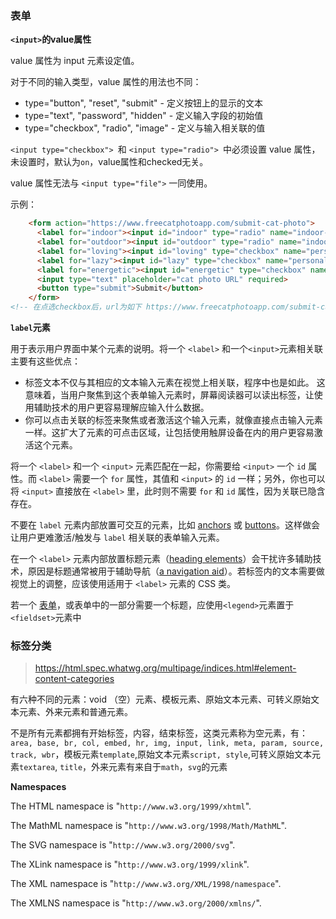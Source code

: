 ### 表单

**`<input>`的value属性**

value 属性为 input 元素设定值。

对于不同的输入类型，value 属性的用法也不同：

- type="button", "reset", "submit" - 定义按钮上的显示的文本
- type="text", "password", "hidden" - 定义输入字段的初始值
- type="checkbox", "radio", "image" - 定义与输入相关联的值

`<input type="checkbox"> `和 `<input type="radio"> `中必须设置 value 属性，未设置时，默认为`on`，value属性和checked无关。

value 属性无法与 `<input type="file">` 一同使用。

示例：

```html
	<form action="https://www.freecatphotoapp.com/submit-cat-photo">
      <label for="indoor"><input id="indoor" type="radio" name="indoor-outdoor" value="indoor"> Indoor</label>
      <label for="outdoor"><input id="outdoor" type="radio" name="indoor-outdoor" value="outdoor"> Outdoor</label><br>
      <label for="loving"><input id="loving" type="checkbox" name="personality" value="loving"> Loving</label>
      <label for="lazy"><input id="lazy" type="checkbox" name="personality" value="lazy"> Lazy</label>
      <label for="energetic"><input id="energetic" type="checkbox" name="personality" value="energetic"> Energetic</label><br>
      <input type="text" placeholder="cat photo URL" required>
      <button type="submit">Submit</button>
    </form>
<!-- 在点选checkbox后，url为如下 https://www.freecatphotoapp.com/submit-cat-photo?indoor-outdoor=indoor&personality=loving&personality=lazy&personality=energetic -->
```

**`label`元素**

用于表示用户界面中某个元素的说明。将一个 `<label>` 和一个`<input>`元素相关联主要有这些优点：

- 标签文本不仅与其相应的文本输入元素在视觉上相关联，程序中也是如此。 这意味着，当用户聚焦到这个表单输入元素时，屏幕阅读器可以读出标签，让使用辅助技术的用户更容易理解应输入什么数据。
- 你可以点击关联的标签来聚焦或者激活这个输入元素，就像直接点击输入元素一样。这扩大了元素的可点击区域，让包括使用触屏设备在内的用户更容易激活这个元素。

将一个 `<label>` 和一个 `<input>` 元素匹配在一起，你需要给 `<input>` 一个 `id` 属性。而 `<label>` 需要一个 `for` 属性，其值和  `<input>` 的 `id` 一样；另外，你也可以将 `<input>` 直接放在 `<label>` 里，此时则不需要 `for` 和 `id` 属性，因为关联已隐含存在。

不要在 `label` 元素内部放置可交互的元素，比如 [anchors](https://developer.mozilla.org/zh-CN/docs/Web/HTML/Element/a) 或 [buttons](https://developer.mozilla.org/zh-CN/docs/Web/HTML/Element/button)。这样做会让用户更难激活/触发与 `label` 相关联的表单输入元素。

在一个 `<label>` 元素内部放置标题元素（[heading elements](https://developer.mozilla.org/en-US/docs/Web/HTML/Element/Heading_Elements)）会干扰许多辅助技术，原因是标题通常被用于辅助导航（[a navigation aid](https://developer.mozilla.org/en-US/docs/Web/HTML/Element/Heading_Elements#navigation)）。若标签内的文本需要做视觉上的调整，应该使用适用于 `<label>` 元素的 CSS 类。

若一个 [表单](https://developer.mozilla.org/en-US/docs/Web/HTML/Element/form)，或表单中的一部分需要一个标题，应使用`<legend>`元素置于`<fieldset>`元素中

### 标签分类

> https://html.spec.whatwg.org/multipage/indices.html#element-content-categories

有六种不同的元素：void （空）元素、模板元素、原始文本元素、可转义原始文本元素、外来元素和普通元素。

不是所有元素都拥有开始标签，内容，结束标签，这类元素称为空元素，有：`area, base, br, col, embed, hr, img, input, link, meta, param, source, track, wbr`，模板元素`template`,原始文本元素`script, style`,可转义原始文本元素`textarea`, `title`，外来元素有来自于`math`，`svg`的元素

**Namespaces**

The HTML namespace is "`http://www.w3.org/1999/xhtml`".

The MathML namespace is "`http://www.w3.org/1998/Math/MathML`".

The SVG namespace is "`http://www.w3.org/2000/svg`".

The XLink namespace is "`http://www.w3.org/1999/xlink`".

The XML namespace is "`http://www.w3.org/XML/1998/namespace`".

The XMLNS namespace is "`http://www.w3.org/2000/xmlns/`".